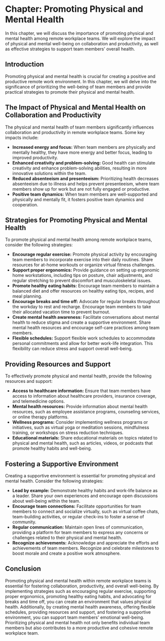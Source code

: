 Chapter: Promoting Physical and Mental Health
=============================================

In this chapter, we will discuss the importance of promoting physical and mental health among remote workplace teams. We will explore the impact of physical and mental well-being on collaboration and productivity, as well as effective strategies to support team members' overall health.

Introduction
------------

Promoting physical and mental health is crucial for creating a positive and productive remote work environment. In this chapter, we will delve into the significance of prioritizing the well-being of team members and provide practical strategies to promote their physical and mental health.

The Impact of Physical and Mental Health on Collaboration and Productivity
--------------------------------------------------------------------------

The physical and mental health of team members significantly influences collaboration and productivity in remote workplace teams. Some key impacts include:

* **Increased energy and focus:** When team members are physically and mentally healthy, they have more energy and better focus, leading to improved productivity.
* **Enhanced creativity and problem-solving:** Good health can stimulate creativity and enhance problem-solving abilities, resulting in more innovative solutions within the team.
* **Reduced absenteeism and presenteeism:** Prioritizing health decreases absenteeism due to illness and helps prevent presenteeism, where team members show up for work but are not fully engaged or productive.
* **Positive team dynamics:** When team members are well-supported and physically and mentally fit, it fosters positive team dynamics and cooperation.

Strategies for Promoting Physical and Mental Health
---------------------------------------------------

To promote physical and mental health among remote workplace teams, consider the following strategies:

* **Encourage regular exercise:** Promote physical activity by encouraging team members to incorporate exercise into their daily routines. Share resources for at-home workouts or organize virtual fitness challenges.
* **Support proper ergonomics:** Provide guidance on setting up ergonomic home workstations, including tips on posture, chair adjustments, and regular stretching to prevent discomfort and musculoskeletal issues.
* **Promote healthy eating habits:** Encourage team members to maintain a balanced diet and offer resources on healthy eating tips, recipes, and meal planning.
* **Encourage breaks and time off:** Advocate for regular breaks throughout the workday to rest and recharge. Encourage team members to take their allocated vacation time to prevent burnout.
* **Create mental health awareness:** Facilitate conversations about mental health to reduce stigma and create a supportive environment. Share mental health resources and encourage self-care practices among team members.
* **Flexible schedules:** Support flexible work schedules to accommodate personal commitments and allow for better work-life integration. This flexibility can reduce stress and support overall well-being.

Providing Resources and Support
-------------------------------

To effectively promote physical and mental health, provide the following resources and support:

* **Access to healthcare information:** Ensure that team members have access to information about healthcare providers, insurance coverage, and telemedicine options.
* **Mental health resources:** Provide information about mental health resources, such as employee assistance programs, counseling services, or online therapy platforms.
* **Wellness programs:** Consider implementing wellness programs or initiatives, such as virtual yoga or meditation sessions, mindfulness training, or workshops on stress reduction techniques.
* **Educational materials:** Share educational materials on topics related to physical and mental health, such as articles, videos, or podcasts that promote healthy habits and well-being.

Fostering a Supportive Environment
----------------------------------

Creating a supportive environment is essential for promoting physical and mental health. Consider the following strategies:

* **Lead by example:** Demonstrate healthy habits and work-life balance as a leader. Share your own experiences and encourage open discussions about well-being within the team.
* **Encourage team connections:** Facilitate opportunities for team members to connect and socialize virtually, such as virtual coffee chats, team-building activities, or regular check-ins to foster a sense of community.
* **Regular communication:** Maintain open lines of communication, providing a platform for team members to express any concerns or challenges related to their physical and mental health.
* **Recognize achievements:** Acknowledge and appreciate the efforts and achievements of team members. Recognize and celebrate milestones to boost morale and create a positive work atmosphere.

Conclusion
----------

Promoting physical and mental health within remote workplace teams is essential for fostering collaboration, productivity, and overall well-being. By implementing strategies such as encouraging regular exercise, supporting proper ergonomics, promoting healthy eating habits, and advocating for breaks and time off, you can create an environment that values physical health. Additionally, by creating mental health awareness, offering flexible schedules, providing resources and support, and fostering a supportive environment, you can support team members' emotional well-being. Prioritizing physical and mental health not only benefits individual team members but also contributes to a more productive and cohesive remote workplace team.
